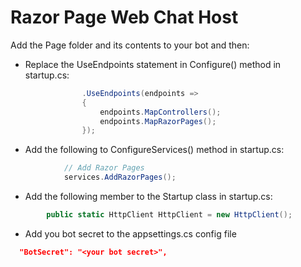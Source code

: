 # Razor Page Web Chat Host
Add the Page folder and its contents to your bot and then:
* Replace the UseEndpoints statement in Configure() method in startup.cs:
```c#
                .UseEndpoints(endpoints =>
                {
                    endpoints.MapControllers();
                    endpoints.MapRazorPages();
                });
```
* Add the following to ConfigureServices() method in startup.cs:
```c#
            // Add Razor Pages
            services.AddRazorPages();
```
* Add the following member to the Startup class in startup.cs:
```c#
        public static HttpClient HttpClient = new HttpClient();
```
* Add you bot secret to the appsettings.cs config file
```json
  "BotSecret": "<your bot secret>",
```